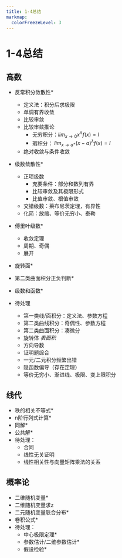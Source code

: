 ```yaml
---
title: 1-4总结
markmap:
  colorFreezeLevel: 3
---
```


# 1-4总结
## 高数
- 反常积分敛散性*
    - 定义法：积分后求极限
    - 单调有界收敛
    - 比较审敛
    - 比较审敛推论
        - 无穷积分：$lim_{x\rightarrow0}x^\lambda f(x)=l$
        - 瑕积分：  $lim_{x\rightarrow a^+}(x-a)^\lambda f(x)=l$
    - 绝对收敛与条件收敛
- 级数敛散性*
    - 正项级数
        - 充要条件：部分和数列有界
        - 比较审敛及其极限形式
        - 比值审敛、根值审敛
    - 交错级数：莱布尼茨定理，有界性
    - 化简：放缩、等价无穷小、泰勒
- 傅里叶级数*
    - 收敛定理
    - 周期、奇偶
    - 展开
- 旋转面*
- 第二类曲面积分正负判断*
- 级数和函数*

- 待处理
    - 第一类线/面积分：定义法、参数方程
    - 第二类曲线积分：奇偶性、参数方程
    - 第二类曲面积分：凑微分
    - 旋转体 _表面积_
    - 方向导数
    - 证明题综合
    - 一元/二元积分频繁出错
    - 隐函数偏导（存在定理）
    - 等价无穷小、渐进线、极限、变上限积分


## 线代
- 秩的相关不等式*
- n阶行列式计算*
- 同解*
- 公共解*
- 待处理：
    - 合同
    - 线性无关证明
    - 线性相关性与向量矩阵乘法的关系

## 概率论
- 二维随机变量*
- 二维随机变量求z
- 二元随机变量联合分布*
- 卷积公式*
- 待处理：
    - 中心极限定理*
    - 参数估计/二维参数估计*
    - 假设检验*
